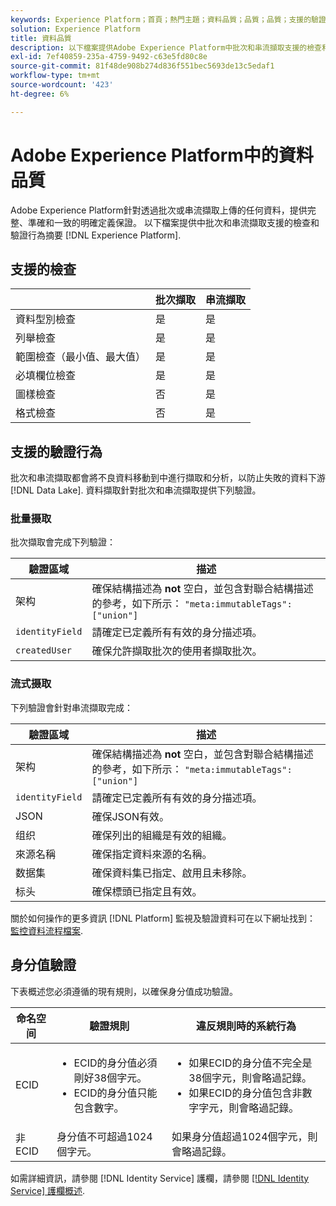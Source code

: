 ```yaml
---
keywords: Experience Platform；首頁；熱門主題；資料品質；品質；品質；支援的驗證；驗證；支援的驗證；
solution: Experience Platform
title: 資料品質
description: 以下檔案提供Adobe Experience Platform中批次和串流擷取支援的檢查和驗證行為摘要。
exl-id: 7ef40859-235a-4759-9492-c63e5fd80c8e
source-git-commit: 81f48de908b274d836f551bec5693de13c5edaf1
workflow-type: tm+mt
source-wordcount: '423'
ht-degree: 6%

---
```


# Adobe Experience Platform中的資料品質

Adobe Experience Platform針對透過批次或串流擷取上傳的任何資料，提供完整、準確和一致的明確定義保證。 以下檔案提供中批次和串流擷取支援的檢查和驗證行為摘要 [!DNL Experience Platform].

## 支援的檢查

|   | 批次擷取 | 串流擷取 |
| ------ | --------------- | ------------------- |
| 資料型別檢查 | 是 | 是 |
| 列舉檢查 | 是 | 是 |
| 範圍檢查（最小值、最大值） | 是 | 是 |
| 必填欄位檢查 | 是 | 是 |
| 圖樣檢查 | 否 | 是 |
| 格式檢查 | 否 | 是 |

## 支援的驗證行為

批次和串流擷取都會將不良資料移動到中進行擷取和分析，以防止失敗的資料下游 [!DNL Data Lake]. 資料擷取針對批次和串流擷取提供下列驗證。

### 批量摄取

批次擷取會完成下列驗證：

| 驗證區域 | 描述 |
| --------------- | ----------- |
| 架构 | 確保結構描述為 **not** 空白，並包含對聯合結構描述的參考，如下所示： `"meta:immutableTags": ["union"]` |
| `identityField` | 請確定已定義所有有效的身分描述項。 |
| `createdUser` | 確保允許擷取批次的使用者擷取批次。 |

### 流式摄取

下列驗證會針對串流擷取完成：

| 驗證區域 | 描述 |
| --------------- | ----------- |
| 架构 | 確保結構描述為 **not** 空白，並包含對聯合結構描述的參考，如下所示： `"meta:immutableTags": ["union"]` |
| `identityField` | 請確定已定義所有有效的身分描述項。 |
| JSON | 確保JSON有效。 |
| 组织 | 確保列出的組織是有效的組織。 |
| 來源名稱 | 確保指定資料來源的名稱。 |
| 数据集 | 確保資料集已指定、啟用且未移除。 |
| 标头 | 確保標頭已指定且有效。 |

關於如何操作的更多資訊 [!DNL Platform] 監視及驗證資料可在以下網址找到： [監控資料流程檔案](./monitor-data-ingestion.md).

## 身分值驗證

下表概述您必須遵循的現有規則，以確保身分值成功驗證。

| 命名空间 | 驗證規則 | 違反規則時的系統行為 |
| --- | --- | --- |
| ECID | <ul><li>ECID的身分值必須剛好38個字元。</li><li>ECID的身分值只能包含數字。</li></ul> | <ul><li>如果ECID的身分值不完全是38個字元，則會略過記錄。</li><li>如果ECID的身分值包含非數字字元，則會略過記錄。</li></ul> |
| 非ECID | 身分值不可超過1024個字元。 | 如果身分值超過1024個字元，則會略過記錄。 |

如需詳細資訊，請參閱 [!DNL Identity Service] 護欄，請參閱 [[!DNL Identity Service] 護欄概述](../../identity-service/guardrails.md).
